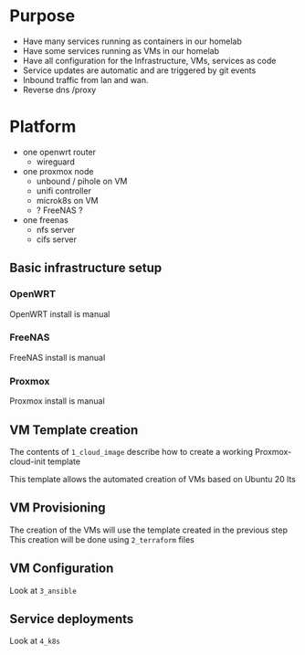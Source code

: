 # Purpose

* Have many services running as containers in our homelab
* Have some services running as VMs in our homelab
* Have all configuration for the Infrastructure, VMs, services as code
* Service updates are automatic and are triggered by git events
* Inbound traffic from lan and wan.
* Reverse dns /proxy

# Platform

* one openwrt router
  * wireguard
* one proxmox node
  * unbound / pihole on VM
  * unifi controller
  * microk8s on VM
  * ? FreeNAS ?
* one freenas
  * nfs server
  * cifs server

## Basic infrastructure setup

### OpenWRT
OpenWRT install is manual

### FreeNAS
FreeNAS install is manual

### Proxmox
Proxmox install is manual

## VM Template creation

The contents of `1_cloud_image` describe how to create a working Proxmox-cloud-init template

This template allows the automated creation of VMs based on Ubuntu 20 lts

## VM Provisioning

The creation of the VMs will use the template created in the previous step
This creation will be done using `2_terraform` files

## VM Configuration

Look at `3_ansible`

## Service deployments

Look at `4_k8s`

